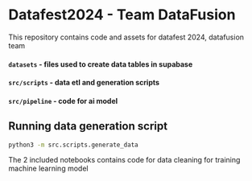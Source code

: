 # Datafest2024 - Team DataFusion
This repository contains code and assets for datafest 2024, datafusion team

#### `datasets` - files used to create data tables in supabase
#### `src/scripts` - data etl and generation scripts
#### `src/pipeline` - code for ai model

## Running data generation script
```bash
python3 -m src.scripts.generate_data
```

The 2 included notebooks contains code for data cleaning for training machine learning model
